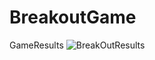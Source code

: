# BreakoutGame

GameResults
![BreakOutResults](https://user-images.githubusercontent.com/60380073/105404385-bf94cf00-5bde-11eb-8ea8-6663bf0bc485.gif)
